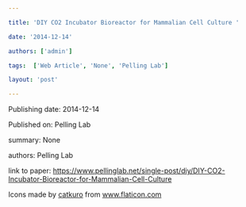 ---
title: 'DIY CO2 Incubator Bioreactor for Mammalian Cell Culture '
date: '2014-12-14'
authors: ['admin']
tags:  ['Web Article', 'None', 'Pelling Lab']
layout: 'post'
---
Publishing date: 2014-12-14

Published on: Pelling Lab

summary: None

authors: Pelling Lab

link to paper: https://www.pellinglab.net/single-post/diy/DIY-CO2-Incubator-Bioreactor-for-Mammalian-Cell-Culture

Icons made by <a href="https://www.flaticon.com/free-icon/bookshelves_3576884" title="catkuro">catkuro</a> from <a href="https://www.flaticon.com/" title="Flaticon"> www.flaticon.com</a>